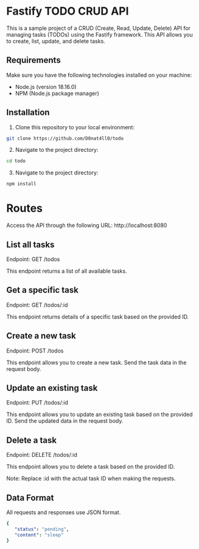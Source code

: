 # Fastify TODO CRUD API

This is a sample project of a CRUD (Create, Read, Update, Delete) API for managing tasks (TODOs) using the Fastify framework. This API allows you to create, list, update, and delete tasks.

## Requirements

Make sure you have the following technologies installed on your machine:

- Node.js (version 18.16.0)
- NPM (Node.js package manager)

## Installation

1. Clone this repository to your local environment:

```bash
git clone https://github.com/D0nat4ll0/todo
```

2. Navigate to the project directory:

```bash
cd todo
```

3. Navigate to the project directory:

```bash
npm install
```

# Routes

Access the API through the following URL: http://localhost:8080

## List all tasks
Endpoint: GET /todos

This endpoint returns a list of all available tasks.

## Get a specific task
Endpoint: GET /todos/:id

This endpoint returns details of a specific task based on the provided ID.

## Create a new task
Endpoint: POST /todos

This endpoint allows you to create a new task. Send the task data in the request body.

## Update an existing task
Endpoint: PUT /todos/:id

This endpoint allows you to update an existing task based on the provided ID. Send the updated data in the request body.

## Delete a task
Endpoint: DELETE /todos/:id

This endpoint allows you to delete a task based on the provided ID.

Note: Replace :id with the actual task ID when making the requests.

## Data Format

All requests and responses use JSON format.

```yaml
{
   "status": "pending",
   "content": "sleep"
}
```